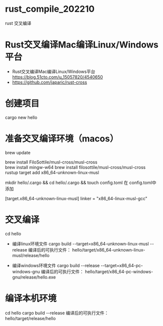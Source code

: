 # rust_compile_202210
rust 交叉编译

# Rust交叉编译Mac编译Linux/Windows平台
- Rust交叉编译Mac编译Linux/Windows平台 https://blog.51cto.com/u_15057820/4540650
- https://github.com/japaric/rust-cross
# 创建项目
cargo new hello

# 准备交叉编译环境（macos）
brew update   

brew install FiloSottile/musl-cross/musl-cross  
brew install mingw-w64 
brew install filosottile/musl-cross/musl-cross
rustup target add x86_64-unknown-linux-musl

mkdir hello/.cargo && cd hello/.cargo && touch config.toml
在 config.toml中添加

[target.x86_64-unknown-linux-musl]
linker = "x86_64-linux-musl-gcc"

# 交叉编译
cd hello

- 编译linux环境文件
cargo build --target=x86_64-unknown-linux-musl --release
编译后的可执行文件： hello/target/x86_64-unknown-linux-musl/release/hello

- 编译windows环境文件
cargo build  --release --target=x86_64-pc-windows-gnu
编译后的可执行文件： hello/target/x86_64-pc-windows-gnu/release/hello.exe

# 编译本机环境
cd hello
cargo build --release
编译后的可执行文件： hello/target/release/hello
